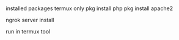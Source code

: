 # 
installed packages
termux only
pkg install php
pkg install apache2

ngrok server install

run in termux tool





